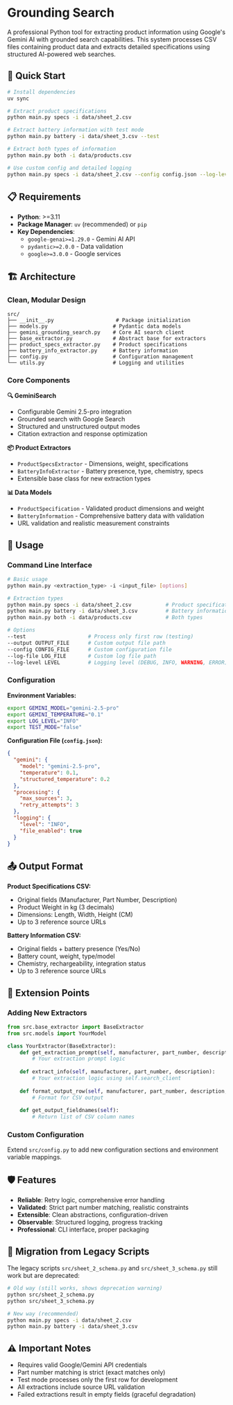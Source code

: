 # Grounding Search

A professional Python tool for extracting product information using Google's Gemini AI with grounded search capabilities. This system processes CSV files containing product data and extracts detailed specifications using structured AI-powered web searches.

## 🚀 Quick Start

```bash
# Install dependencies
uv sync

# Extract product specifications
python main.py specs -i data/sheet_2.csv

# Extract battery information with test mode
python main.py battery -i data/sheet_3.csv --test

# Extract both types of information
python main.py both -i data/products.csv

# Use custom config and detailed logging
python main.py specs -i data/sheet_2.csv --config config.json --log-level DEBUG
```

## 📋 Requirements

- **Python**: >=3.11
- **Package Manager**: `uv` (recommended) or `pip`
- **Key Dependencies**: 
  - `google-genai>=1.29.0` - Gemini AI API
  - `pydantic>=2.0.0` - Data validation
  - `google>=3.0.0` - Google services

## 🏗️ Architecture

### Clean, Modular Design

```
src/
├── __init__.py                    # Package initialization
├── models.py                     # Pydantic data models
├── gemini_grounding_search.py    # Core AI search client
├── base_extractor.py             # Abstract base for extractors
├── product_specs_extractor.py    # Product specifications
├── battery_info_extractor.py     # Battery information
├── config.py                     # Configuration management
└── utils.py                      # Logging and utilities
```

### Core Components

**🔍 GeminiSearch**
- Configurable Gemini 2.5-pro integration
- Grounded search with Google Search
- Structured and unstructured output modes
- Citation extraction and response optimization

**📦 Product Extractors**
- `ProductSpecsExtractor` - Dimensions, weight, specifications
- `BatteryInfoExtractor` - Battery presence, type, chemistry, specs
- Extensible base class for new extraction types

**📊 Data Models**
- `ProductSpecification` - Validated product dimensions and weight
- `BatteryInformation` - Comprehensive battery data with validation
- URL validation and realistic measurement constraints

## 🎯 Usage

### Command Line Interface

```bash
# Basic usage
python main.py <extraction_type> -i <input_file> [options]

# Extraction types
python main.py specs -i data/sheet_2.csv           # Product specifications
python main.py battery -i data/sheet_3.csv         # Battery information  
python main.py both -i data/products.csv           # Both types

# Options
--test                    # Process only first row (testing)
--output OUTPUT_FILE      # Custom output file path
--config CONFIG_FILE      # Custom configuration file
--log-file LOG_FILE       # Custom log file path
--log-level LEVEL         # Logging level (DEBUG, INFO, WARNING, ERROR)
```

### Configuration

**Environment Variables:**
```bash
export GEMINI_MODEL="gemini-2.5-pro"
export GEMINI_TEMPERATURE="0.1"
export LOG_LEVEL="INFO"
export TEST_MODE="false"
```

**Configuration File (`config.json`):**
```json
{
  "gemini": {
    "model": "gemini-2.5-pro",
    "temperature": 0.1,
    "structured_temperature": 0.2
  },
  "processing": {
    "max_sources": 3,
    "retry_attempts": 3
  },
  "logging": {
    "level": "INFO",
    "file_enabled": true
  }
}
```

## 📤 Output Format

**Product Specifications CSV:**
- Original fields (Manufacturer, Part Number, Description)
- Product Weight in kg (3 decimals)
- Dimensions: Length, Width, Height (CM)
- Up to 3 reference source URLs

**Battery Information CSV:**
- Original fields + battery presence (Yes/No)
- Battery count, weight, type/model
- Chemistry, rechargeability, integration status
- Up to 3 reference source URLs

## 🔧 Extension Points

### Adding New Extractors

```python
from src.base_extractor import BaseExtractor
from src.models import YourModel

class YourExtractor(BaseExtractor):
    def get_extraction_prompt(self, manufacturer, part_number, description):
        # Your extraction prompt logic
        
    def extract_info(self, manufacturer, part_number, description):
        # Your extraction logic using self.search_client
        
    def format_output_row(self, manufacturer, part_number, description, extracted_data):
        # Format for CSV output
        
    def get_output_fieldnames(self):
        # Return list of CSV column names
```

### Custom Configuration

Extend `src/config.py` to add new configuration sections and environment variable mappings.

## 🛡️ Features

- **Reliable**: Retry logic, comprehensive error handling
- **Validated**: Strict part number matching, realistic constraints
- **Extensible**: Clean abstractions, configuration-driven
- **Observable**: Structured logging, progress tracking
- **Professional**: CLI interface, proper packaging

## 📝 Migration from Legacy Scripts

The legacy scripts `src/sheet_2_schema.py` and `src/sheet_3_schema.py` still work but are deprecated:

```bash
# Old way (still works, shows deprecation warning)
python src/sheet_2_schema.py
python src/sheet_3_schema.py

# New way (recommended)
python main.py specs -i data/sheet_2.csv
python main.py battery -i data/sheet_3.csv
```

## ⚠️ Important Notes

- Requires valid Google/Gemini API credentials
- Part number matching is strict (exact matches only)
- Test mode processes only the first row for development
- All extractions include source URL validation
- Failed extractions result in empty fields (graceful degradation)